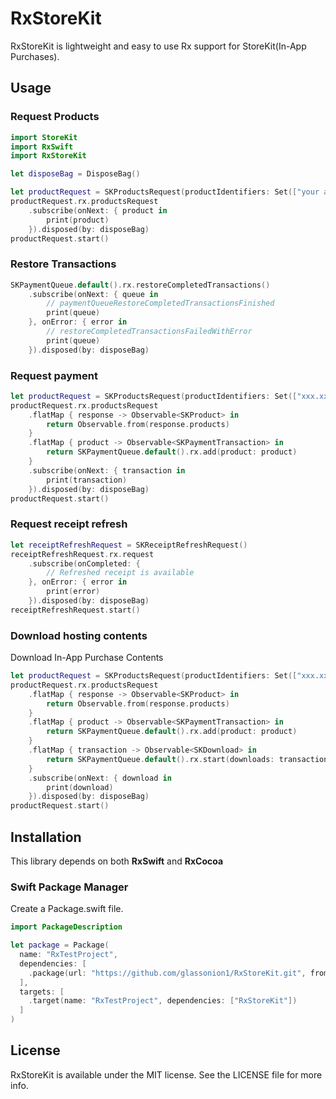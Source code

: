 # RxStoreKit

RxStoreKit is lightweight and easy to use Rx support for StoreKit(In-App Purchases).

## Usage

### Request Products

```swift
import StoreKit
import RxSwift
import RxStoreKit

let disposeBag = DisposeBag()

let productRequest = SKProductsRequest(productIdentifiers: Set(["your app product id"]))
productRequest.rx.productsRequest
    .subscribe(onNext: { product in
        print(product)
    }).disposed(by: disposeBag)
productRequest.start()
```

### Restore Transactions

```swift
SKPaymentQueue.default().rx.restoreCompletedTransactions()
    .subscribe(onNext: { queue in
        // paymentQueueRestoreCompletedTransactionsFinished
        print(queue)
    }, onError: { error in
        // restoreCompletedTransactionsFailedWithError
        print(queue)
    }).disposed(by: disposeBag)
```

### Request payment

```swift
let productRequest = SKProductsRequest(productIdentifiers: Set(["xxx.xxx.xxx"]))
productRequest.rx.productsRequest
    .flatMap { response -> Observable<SKProduct> in
        return Observable.from(response.products)
    }
    .flatMap { product -> Observable<SKPaymentTransaction> in
        return SKPaymentQueue.default().rx.add(product: product)
    }
    .subscribe(onNext: { transaction in
        print(transaction)
    }).disposed(by: disposeBag)
productRequest.start()
```

### Request receipt refresh
```swift
let receiptRefreshRequest = SKReceiptRefreshRequest()
receiptRefreshRequest.rx.request
    .subscribe(onCompleted: {
        // Refreshed receipt is available
    }, onError: { error in
        print(error)
    }).disposed(by: disposeBag)
receiptRefreshRequest.start()
```

### Download hosting contents
Download In-App Purchase Contents
```swift
let productRequest = SKProductsRequest(productIdentifiers: Set(["xxx.xxx.xxx"]))
productRequest.rx.productsRequest
    .flatMap { response -> Observable<SKProduct> in
        return Observable.from(response.products)
    }
    .flatMap { product -> Observable<SKPaymentTransaction> in
        return SKPaymentQueue.default().rx.add(product: product)
    }
    .flatMap { transaction -> Observable<SKDownload> in
        return SKPaymentQueue.default().rx.start(downloads: transaction.downloads)
    }
    .subscribe(onNext: { download in
        print(download)
    }).disposed(by: disposeBag)
productRequest.start()
```

## Installation

This library depends on both __RxSwift__ and __RxCocoa__

### Swift Package Manager
Create a Package.swift file.
```swift
import PackageDescription

let package = Package(
  name: "RxTestProject",
  dependencies: [
    .package(url: "https://github.com/glassonion1/RxStoreKit.git", from: "1.3.0")
  ],
  targets: [
    .target(name: "RxTestProject", dependencies: ["RxStoreKit"])
  ]
)
```

## License

RxStoreKit is available under the MIT license. See the LICENSE file for more info.
